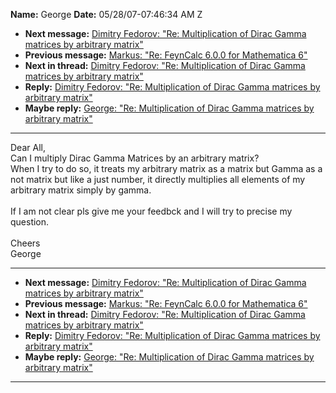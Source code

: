 **Name:** George
**Date:** 05/28/07-07:46:34 AM Z

  - **Next message:** [Dimitry Fedorov: "Re: Multiplication of Dirac
    Gamma matrices by arbitrary matrix"](0428.html)
  - **Previous message:** [Markus: "Re: FeynCalc 6.0.0 for Mathematica
    6"](0426.html)
  - **Next in thread:** [Dimitry Fedorov: "Re: Multiplication of Dirac
    Gamma matrices by arbitrary matrix"](0428.html)
  - **Reply:** [Dimitry Fedorov: "Re: Multiplication of Dirac Gamma
    matrices by arbitrary matrix"](0428.html)
  - **Maybe reply:** [George: "Re: Multiplication of Dirac Gamma
    matrices by arbitrary matrix"](0429.html)

-----

Dear All,  
Can I multiply Dirac Gamma Matrices by an arbitrary matrix?  
When I try to do so, it treats my arbitrary matrix as a matrix but Gamma
as a not matrix but like a just number, it directly multiplies all
elements of my arbitrary matrix simply by gamma.  
   
If I am not clear pls give me your feedbck and I will try to precise my
question.  
   
Cheers  
George  

-----

  - **Next message:** [Dimitry Fedorov: "Re: Multiplication of Dirac
    Gamma matrices by arbitrary matrix"](0428.html)
  - **Previous message:** [Markus: "Re: FeynCalc 6.0.0 for Mathematica
    6"](0426.html)
  - **Next in thread:** [Dimitry Fedorov: "Re: Multiplication of Dirac
    Gamma matrices by arbitrary matrix"](0428.html)
  - **Reply:** [Dimitry Fedorov: "Re: Multiplication of Dirac Gamma
    matrices by arbitrary matrix"](0428.html)
  - **Maybe reply:** [George: "Re: Multiplication of Dirac Gamma
    matrices by arbitrary matrix"](0429.html)

-----


